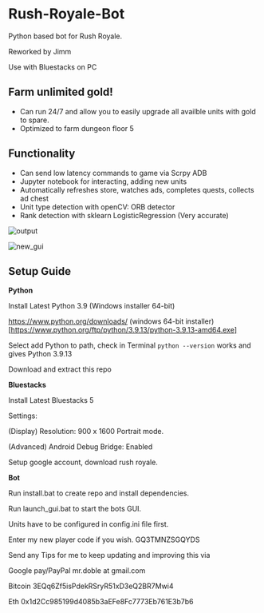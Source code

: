 # Rush-Royale-Bot
Python based bot for Rush Royale.

Reworked by Jimm

Use with Bluestacks on PC

## Farm unlimited gold!
* Can run 24/7 and allow you to easily upgrade all availble units with gold to spare.
* Optimized to farm dungeon floor 5 

## Functionality 
* Can send low latency commands to game via Scrpy ADB
* Jupyter notebook for interacting, adding new units
* Automatically refreshes store, watches ads, completes quests, collects ad chest
* Unit type detection with openCV: ORB detector
* Rank detection with sklearn LogisticRegression (Very accurate)

![output](https://user-images.githubusercontent.com/71280183/171181226-d680e7ca-729f-4c3d-8fc6-573736371dfb.png)

![new_gui](https://user-images.githubusercontent.com/71280183/183141310-841b100a-2ddb-4f59-a6d9-4c7789ba72db.png)



## Setup Guide

**Python**

Install Latest Python 3.9 (Windows installer 64-bit)

https://www.python.org/downloads/ (windows 64-bit installer)[https://www.python.org/ftp/python/3.9.13/python-3.9.13-amd64.exe]

Select add Python to path, check in Terminal `python --version`  works and gives Python 3.9.13

Download and extract this repo

**Bluestacks**

Install Latest Bluestacks 5

Settings:

(Display) Resolution: 900 x 1600 Portrait mode. 

(Advanced) Android Debug Bridge: Enabled 

Setup google account, download rush royale.

**Bot**

Run install.bat to create repo and install dependencies.

Run launch_gui.bat to start the bots GUI.

Units have to be configured in config.ini file first. 

Enter my new player code if you wish.
GQ3TMNZSGQYDS



Send any Tips for me to keep updating and improving this via

Google pay/PayPal
mr.doble at gmail.com

Bitcoin
3EQq6Zf5isPdekRSryR51xD3eQ2BR7Mwi4

Eth
0x1d2Cc985199d4085b3aEFe8Fc7773Eb761E3b7b6

